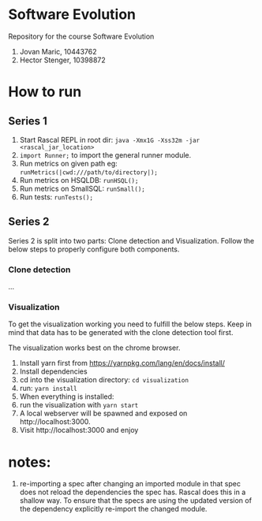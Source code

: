 # Software Evolution
Repository for the course Software Evolution

1. Jovan Maric, 10443762
2. Hector Stenger, 10398872

# How to run

## Series 1

1. Start Rascal REPL in root dir: `java -Xmx1G -Xss32m -jar <rascal_jar_location>`
2. `import Runner;` to import the general runner module.
  1. Run metrics on given path eg: `runMetrics(|cwd:///path/to/directory|);`
  2. Run metrics on HSQLDB: `runHSQL();`
  3. Run metrics on SmallSQL: `runSmall();`
  4. Run tests: `runTests();`

## Series 2
Series 2 is split into two parts: Clone detection and Visualization. Follow the
below steps to properly configure both components.

### Clone detection
...

### Visualization
To get the visualization working you need to fulfill the below steps. Keep in
mind that data has to be generated with the clone detection tool first.

The visualization works best on the chrome browser.

1. Install yarn first from https://yarnpkg.com/lang/en/docs/install/
2. Install dependencies
  1. cd into the visualization directory: `cd visualization`
  2. run: `yarn install`
3. When everything is installed:
  1. run the visualization with `yarn start`
  2. A local webserver will be spawned and exposed on http://localhost:3000.
  3. Visit http://localhost:3000 and enjoy

# notes:
1. re-importing a spec after changing an imported module in that spec does not
   reload the dependencies the spec has. Rascal does this in a shallow way. To
   ensure that the specs are using the updated version of the dependency
   explicitly re-import the changed module.

